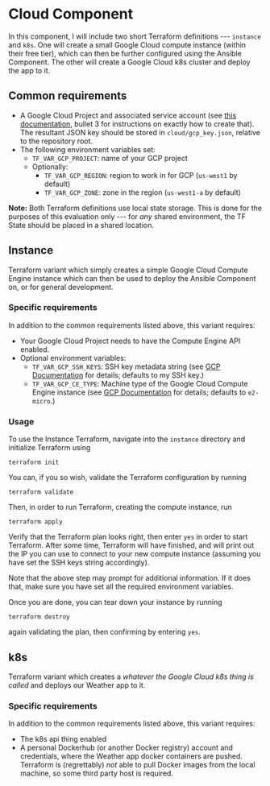 # Cloud Component

In this component, I will include two short Terraform definitions --- `instance` and
`k8s`. One will create a small Google Cloud compute instance (within their free tier),
which can then be further configured using the Ansible Component. The other will create
a Google Cloud k8s cluster and deploy the app to it.

## Common requirements

* A Google Cloud Project and associated service account (see [this
  documentation](https://developer.hashicorp.com/terraform/tutorials/gcp-get-started/google-cloud-platform-build#set-up-gcp),
  bullet 3 for instructions on exactly how to create that). The resultant JSON key
  should be stored in `cloud/gcp_key.json`, relative to the repository root.
* The following environment variables set:
  * `TF_VAR_GCP_PROJECT`: name of your GCP project
  * Optionally:
    * `TF_VAR_GCP_REGION`: region to work in for GCP (`us-west1` by default)
    * `TF_VAR_GCP_ZONE`: zone in the region (`us-west1-a` by default)

**Note:** Both Terraform definitions use local state storage. This is done for the
purposes of this evaluation only --- for _any_ shared environment, the TF State should
be placed in a shared location.

## Instance

Terraform variant which simply creates a simple Google Cloud Compute Engine instance
which can then be used to deploy the Ansible Component on, or for general development.

### Specific requirements

In addition to the common requirements listed above, this variant requires:

* Your Google Cloud Project needs to have the Compute Engine API enabled.
* Optional environment variables:
  * `TF_VAR_GCP_SSH_KEYS`: SSH key metadata string (see [GCP
    Documentation](https://cloud.google.com/compute/docs/metadata/default-metadata-values#project-attributes-metadata)
    for details; defaults to my SSH key.)
  * `TF_VAR_GCP_CE_TYPE`: Machine type of the Google Cloud Compute Engine instance (see
    [GCP
    Documentation](https://cloud.google.com/compute/docs/general-purpose-machines#e2-shared-core)
    for details; defaults to `e2-micro`.)

### Usage

To use the Instance Terraform, navigate into the `instance` directory and initialize
Terraform using
```
terraform init
```

You can, if you so wish, validate the Terraform configuration by running
```
terraform validate
```

Then, in order to run Terraform, creating the compute instance, run
```
terraform apply
```
Verify that the Terraform plan looks right, then enter `yes` in order to start
Terraform. After some time, Terraform will have finished, and will print out the IP you
can use to connect to your new compute instance (assuming you have set the SSH keys
string accordingly).

Note that the above step may prompt for additional information. If it does that, make
sure you have set all the required environment variables.

Once you are done, you can tear down your instance by running
```
terraform destroy
```
again validating the plan, then confirming by entering `yes`.

## k8s

Terraform variant which creates a _whatever the Google Cloud k8s thing is called_ and
deploys our Weather app to it.

### Specific requirements

In addition to the common requirements listed above, this variant requires:

* The k8s api thing enabled
* A personal Dockerhub (or another Docker registry) account and credentials, where the
  Weather app docker containers are pushed. Terraform is (regrettably) _not_ able to
  pull Docker images from the local machine, so some third party host is required.
